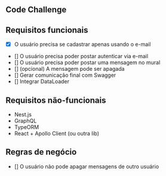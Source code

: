 Code Challenge
----------------


## Requisitos funcionais
- [x] O usuário precisa se cadastrar apenas usando o e-mail
- [] O usuário precisa poder postar autenticar via e-mail
- [] O usuário precisa poder postar uma mensagem no mural
- [] (opcional) A mensagem pode ser apagada
- [] Gerar comunicação final com Swagger
- [] Integrar DataLoader

## Requisitos não-funcionais
- Nest.js
- GraphQL
- TypeORM
- React + Apollo Client (ou outra lib)


## Regras de negócio
- [] O usuário não pode apagar mensagens de outro usuário